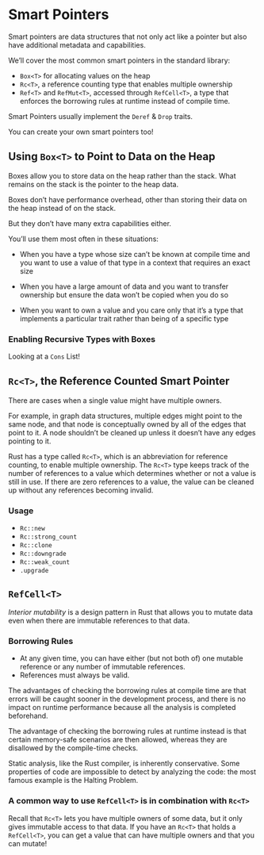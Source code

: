 # Smart Pointers

Smart pointers are data structures that not only act like a pointer but also have additional metadata and capabilities.

We’ll cover the most common smart pointers in the standard library:

- `Box<T>` for allocating values on the heap
- `Rc<T>`, a reference counting type that enables multiple ownership
- `Ref<T>` and `RefMut<T>`, accessed through `RefCell<T>`, a type that enforces the borrowing rules at runtime instead of compile time.

Smart Pointers usually implement the `Deref` & `Drop` traits.

You can create your own smart pointers too!

## Using `Box<T>` to Point to Data on the Heap

Boxes allow you to store data on the heap rather than the stack. What remains on the stack is the pointer to the heap data.

Boxes don’t have performance overhead, other than storing their data on the heap instead of on the stack.

But they don’t have many extra capabilities either.

You’ll use them most often in these situations:

- When you have a type whose size can’t be known at compile time and you want to use a value of that type in a context that requires an exact size

- When you have a large amount of data and you want to transfer ownership but ensure the data won’t be copied when you do so

- When you want to own a value and you care only that it’s a type that implements a particular trait rather than being of a specific type

### Enabling Recursive Types with Boxes

Looking at a `Cons` List!

## `Rc<T>`, the Reference Counted Smart Pointer

There are cases when a single value might have multiple owners.

For example, in graph data structures, multiple edges might point to the same node, and that node is conceptually owned by all of the edges that point to it. A node shouldn’t be cleaned up unless it doesn’t have any edges pointing to it.

Rust has a type called `Rc<T>`, which is an abbreviation for reference counting, to enable multiple ownership. The `Rc<T>` type keeps track of the number of references to a value which determines whether or not a value is still in use. If there are zero references to a value, the value can be cleaned up without any references becoming invalid.

### Usage

- `Rc::new`
- `Rc::strong_count`
- `Rc::clone`
- `Rc::downgrade`
- `Rc::weak_count`
- `.upgrade`

## `RefCell<T>`

*Interior mutability* is a design pattern in Rust that allows you to mutate data even when there are immutable references to that data.

### Borrowing Rules

- At any given time, you can have either (but not both of) one mutable reference or any number of immutable references.
- References must always be valid.

The advantages of checking the borrowing rules at compile time are that errors will be caught sooner in the development process, and there is no impact on runtime performance because all the analysis is completed beforehand.

The advantage of checking the borrowing rules at runtime instead is that certain memory-safe scenarios are then allowed, whereas they are disallowed by the compile-time checks.

Static analysis, like the Rust compiler, is inherently conservative. Some properties of code are impossible to detect by analyzing the code: the most famous example is the Halting Problem.

### A common way to use `RefCell<T>` is in combination with `Rc<T>`

Recall that `Rc<T>` lets you have multiple owners of some data, but it only gives immutable access to that data. If you have an `Rc<T>` that holds a `RefCell<T>`, you can get a value that can have multiple owners and that you can mutate!
